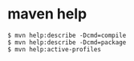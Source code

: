 # maven help
```
$ mvn help:describe -Dcmd=compile 
$ mvn help:describe -Dcmd=package 
$ mvn help:active-profiles 
```


